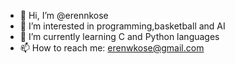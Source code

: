- 👋 Hi, I’m @erennkose
- 👀 I’m interested in programming,basketball and AI
- 🌱 I’m currently learning C and Python languages 
- 📫 How to reach me: erenwkose@gmail.com
